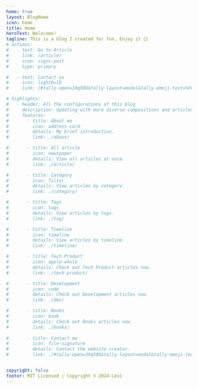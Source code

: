 ```yaml
---
home: true
layout: BlogHome
icon: home
title: Home
heroText: Welecome!
tagline: This is a blog I created for fun, Enjoy it 😏
# actions:
#   - text: Go to Article
#     link: /article/
#     icon: signs-post
#     type: primary

#   - text: Contact us
#     icon: lightbulb
#     link: /#tally-open=3Xq50O&tally-layout=modal&tally-emoji-text=%F0%9F%91%8B&tally-emoji-animation=wave/

# highlights:
#   - header: All the configurations of this blog
#     description: Updating with more diverse compositions and articles!
#     features:
#       - title: About me
#         icon: address-card
#         details: My brief introduction.
#         link: ./about/

#       - title: All article
#         icon: newspaper
#         details: View all articles at once.
#         link: ./article/

#       - title: Category
#         icon: filter
#         details: View articles by category.
#         link: ./category/

#       - title: Tags
#         icon: tags
#         details: View articles by tags.
#         link: ./tag/

#       - title: Timeline
#         icon: timeline
#         details: View articles by timeline.
#         link: ./timeline/

#       - title: Tech Product
#         icon: apple-whole
#         details: Check out Tech Product articles now.
#         link: ./tech-product/

#       - title: Development
#         icon: code
#         details: Check out Development articles now.
#         link: ./dev/

#       - title: Books
#         icon: book
#         details: Check out Books articles now.
#         link: ./books/
      
#       - title: Contact me
#         icon: file-signature
#         details: Contact the website creator.
#         link: ./#tally-open=3Xq50O&tally-layout=modal&tally-emoji-text=%F0%9F%91%8B&tally-emoji-animation=wave/


copyright: false
footer: MIT Licensed | Copyright © 2024-Levi
---
```


